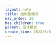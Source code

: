 ```yaml
---
layout: note
title: 结构型模式
nav_order: 30
has_children: true
parent: 设计模式
create_time: 2023/5/5
---
```

